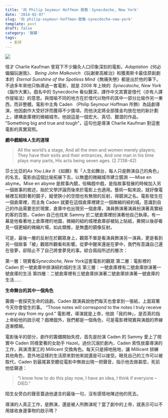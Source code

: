 ```yaml
---
title: '向 Philip Seymour Hoffman 致敬：Synecdoche, New York'
date: '2014-02-07'
slug: '向 philip-seymour-hoffman-致敬-synecdoche-new-york'
template: post
draft: false
category: '銀幕'
tags:
  - 影評
---
```


![](/media/new-yotk.jpg)

怪才 Charlie Kaufman 曾寫下不少膾灸人口印象深刻的電影。_Adaptation_《何必偏偏玩謝我》、 *Being John Malkovich* 《玩謝麥高維治》和獲奧斯卡最佳原創劇本的  *Eternal Sunshine of the Spotless Mind*《無痛失戀》都是出於他的筆下。不過多年來他只執導過一套電影，就是 2008 年上映的  *Synecdoche, New York*《腦作大業》。戲名中的 Synecdoche 看似艱深，譯作中文其實是借代（亦有人譯作提喻法）的意思。與借喻不同的地方在於借代以物件的其中一部分比喻作另一東西，而非整體。電影中主角 Caden （Philip Seymour Hoffman 所飾）為話劇導演，他因劇作大受好評而獲得不少獎項，而他決定將全部獎金均放在他的新計劃上，建構倉庫裡的微縮城市。他說這是一個宏大、真切、艱澀的作品， “Something big and true and tough"，這句也是導演 Charlie Kaufman 對這套電影的真實寫照。

**戲中戲細味人生的道理**

> All the world’s a stage, And all the men and women merely players; They have their exits and their entrances, And one man in his time plays many parts, His acts being seven ages. (2.7.138-42)

莎士比亞的*As You Like It* 《如願》有「人生如舞台，每人只是飾演自己的角色」的名言。電影由這個比喻拓展下去，以無盡的微縮城市建立鏡淵 ──Mise en abyme。Mise en abyme 是敘事內鏡，俗稱戲中戲，是指故事發展的時候加入另一個故事的敘述，始於文學評論而後來於電影上也適用。藝術一點來說，就好像電梯裡互相對著的鏡子，縱使狹小的空間也有無限的反射，得鏡淵之名。電影發生在一個倉庫裡，而主角 Caden 就要在這個倉庫裡建立一個微縮的紐約城。意識到自己的作品需要忠於現實，倉庫中也出現另一個倉庫，演員飾演著演員扮演著真實紐約客的百態，Caden 自己也找來 Sammy 於二號倉庫裡扮演著他自己執導。有一幕是他看著地上倉庫裡的地圖，微縮的紐約城裡倉庫卻被貼上貼紙，撕開以後卻看見一個更細的微縮片場，如此類推，是無盡的鏡像反射。

可是，最後一層的反射在於觀眾身上，觀眾不單是看演員飾演另一演員，更是看到另一個故事「被」觀眾所觀看和影響。從夢中醒來還是在夢中，我們有意識自己還在發夢，卻阻止不了自己將會夢見的事。綜合兩段所述的層次：

第一層：現實看*Synecdoche, New York*這套電影的觀眾 第二層：電影裡的 Caden 於一號倉庫中排演紐約城的生活 第三層：一號倉庫裡有二號倉庫排演著一號倉庫的生活 第四層：二號倉庫裡有三號倉庫排演著二號倉庫排演著一號倉庫的生活……

**生命舞台的其中一個角色**

籌備一套探究生命的話劇。Caden 跟演員說他們每天也會拿到一張紙，上面寫著今天你會發生的事。 “Those notes will correspond to the notes I truly receive every day from my god.” 電影裡，導演就是上帝，他說「我的神」，是否真的指上帝給他的啟示呢？戲裡戲外，我們都是一個角色，可是電影裡現實與演戲的界線逐漸模糊。

電影後半的部分，劇作的籌備開始失控，首先是扮演 Caden 的 Sammy 愛上了現實中 Caden 同樣愛著的女助手 Hazel。過份沉溺於劇內，Caden 索性放棄導演的工作，與演清潔工的 Millicent 交換角色。每天只是掃地拖地，讓 Millicent 排練其他角色，意外地這樣的生活原來對他來說還是可以接受。眼見自己的工作可以被取代，Caden 到最尾甚至聽從電影中無故出現一把聲音，指示他去做甚麼，死前他低聲道：

> “I know how to do this play now, I have an idea, I think if everyone – DIED.”

陌生女旁白的聲音蓋過他遺言的最後一句，沒有感情地陳述他的死去。

導演的人真正工作，是飾演，還是被人所飾演呢？當了劇中的上帝，就表示可以不用接收身邊事物的啟示嗎？
